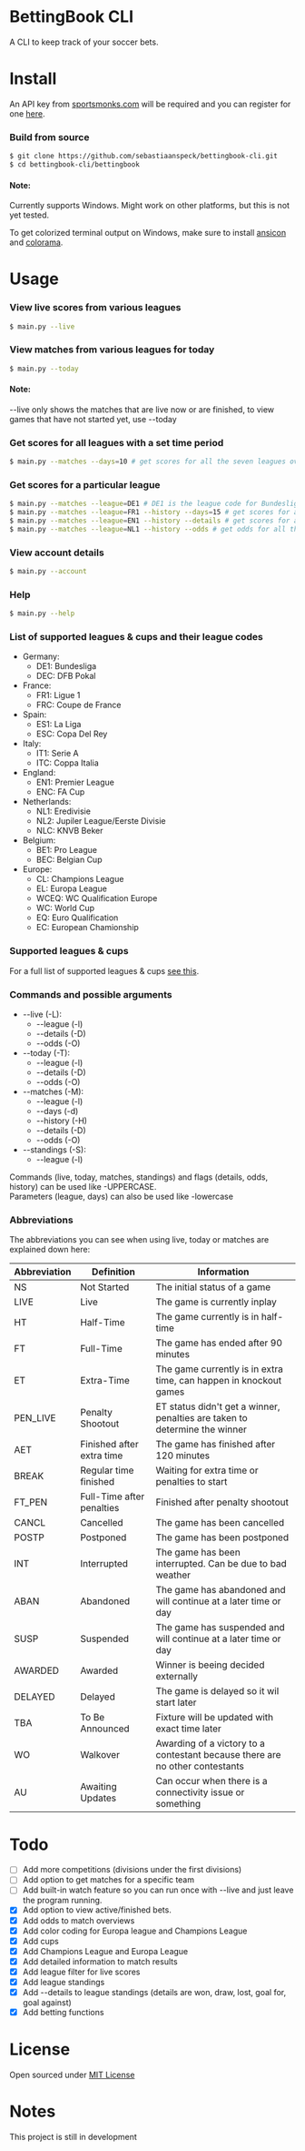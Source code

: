 BettingBook CLI
=====

A CLI to keep track of your soccer bets.

Install
=====

An API key from [sportsmonks.com](https://sportmonks.com/) will be required and you can register for one [here](http://sportsmonks.com/register).

### Build from source

```bash
$ git clone https://github.com/sebastiaanspeck/bettingbook-cli.git
$ cd bettingbook-cli/bettingbook
```

#### Note:
Currently supports Windows. Might work on other platforms, but this is not yet tested.

To get colorized terminal output on Windows, make sure to install [ansicon](https://github.com/adoxa/ansicon/releases/latest) and [colorama](https://pypi.python.org/pypi/colorama).

Usage
====

### View live scores from various leagues

```bash
$ main.py --live
```

### View matches from various leagues for today

```bash
$ main.py --today
```

#### Note:
--live only shows the matches that are live now or are finished, to view games that have not started yet, use --today

### Get scores for all leagues with a set time period

```bash
$ main.py --matches --days=10 # get scores for all the seven leagues over the coming 10 days
```

### Get scores for a particular league

```bash
$ main.py --matches --league=DE1 # DE1 is the league code for Bundesliga
$ main.py --matches --league=FR1 --history --days=15 # get scores for all the French Ligue 1 games over the past 15 days
$ main.py --matches --league=EN1 --history --details # get scores for all the Premier League games over the past 6 days and showing the goalscorers.
$ main.py --matches --league=NL1 --history --odds # get odds for all the Eredivisie games over the past 6 days and showing the odds (in corresponding colors).
```

### View account details

```bash
$ main.py --account
```

### Help
```bash
$ main.py --help
```
### List of supported leagues & cups and their league codes

- Germany:
  - DE1: Bundesliga
  - DEC: DFB Pokal
- France:
  - FR1: Ligue 1
  - FRC: Coupe de France
- Spain:
  - ES1: La Liga
  - ESC: Copa Del Rey
- Italy:
  - IT1: Serie A
  - ITC: Coppa Italia
- England:
  - EN1: Premier League
  - ENC: FA Cup
- Netherlands:
  - NL1: Eredivisie
  - NL2: Jupiler League/Eerste Divisie
  - NLC: KNVB Beker
- Belgium:
  - BE1: Pro League
  - BEC: Belgian Cup
- Europe:
  - CL: Champions League
  - EL: Europa League
  - WCEQ: WC Qualification Europe
  - WC: World Cup
  - EQ: Euro Qualification
  - EC: European Chamionship

### Supported leagues & cups

For a full list of supported leagues & cups [see this](bettingbook/leagues.json).

### Commands and possible arguments
- --live (-L):
  - --league (-l)
  - --details (-D)
  - --odds (-O)
- --today (-T):
  - --league (-l)
  - --details (-D)
  - --odds (-O)
- --matches (-M):
  - --league (-l)
  - --days (-d)
  - --history (-H)
  - --details (-D)
  - --odds (-O)
- --standings (-S):
  - --league (-l)

Commands (live, today, matches, standings) and flags (details, odds, history) can be used like -UPPERCASE.  
Parameters (league, days) can also be used like -lowercase


### Abbreviations
The abbreviations you can see when using live, today or matches are explained down here:

Abbreviation | Definition | Information
--- | --- | ---
NS |	Not Started	| The initial status of a game
LIVE |	Live |	The game is currently inplay
HT |	Half-Time |	The game currently is in half-time
FT |	Full-Time	| The game has ended after 90 minutes
ET |	Extra-Time |	The game currently is in extra time, can happen in knockout games
PEN_LIVE |	Penalty Shootout |	ET status didn't get a winner, penalties are taken to determine the winner
AET |	Finished after extra time	| The game has finished after 120 minutes
BREAK |	Regular time finished	| Waiting for extra time or penalties to start
FT_PEN | Full-Time after penalties |	Finished after penalty shootout
CANCL |	Cancelled	| The game has been cancelled
POSTP	| Postponed	| The game has been postponed
INT	| Interrupted	| The game has been interrupted. Can be due to bad weather
ABAN | Abandoned | The game has abandoned and will continue at a later time or day
SUSP | Suspended | The game has suspended and will continue at a later time or day
AWARDED	| Awarded |	Winner is beeing decided externally
DELAYED	| Delayed	| The game is delayed so it wil start later
TBA	| To Be Announced	| Fixture will be updated with exact time later
WO | Walkover	| Awarding of a victory to a contestant because there are no other contestants
AU | Awaiting Updates | Can occur when there is a connectivity issue or something


Todo
====
- [ ] Add more competitions (divisions under the first divisions)
- [ ] Add option to get matches for a specific team
- [ ] Add built-in watch feature so you can run once with --live and just leave the program running.
- [x] Add option to view active/finished bets.
- [x] Add odds to match overviews
- [x] Add color coding for Europa league and Champions League
- [x] Add cups
- [x] Add Champions League and Europa League
- [x] Add detailed information to match results
- [x] Add league filter for live scores
- [x] Add league standings
- [x] Add --details to league standings (details are won, draw, lost, goal for, goal against)
- [x] Add betting functions

License
====
Open sourced under [MIT License](LICENSE)

Notes
===
This project is still in development
